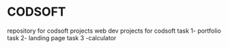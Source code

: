 # CODSOFT
repository for codsoft projects
web dev projects for codsoft
task 1- portfolio
task 2- landing page
task 3 -calculator
